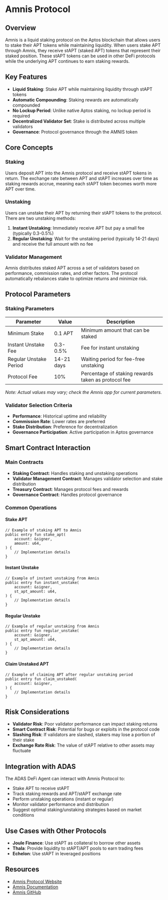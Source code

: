# Amnis Protocol

## Overview

Amnis is a liquid staking protocol on the Aptos blockchain that allows users to stake their APT tokens while maintaining liquidity. When users stake APT through Amnis, they receive stAPT (staked APT) tokens that represent their staked position. These stAPT tokens can be used in other DeFi protocols while the underlying APT continues to earn staking rewards.

## Key Features

- **Liquid Staking**: Stake APT while maintaining liquidity through stAPT tokens
- **Automatic Compounding**: Staking rewards are automatically compounded
- **No Lockup Period**: Unlike native Aptos staking, no lockup period is required
- **Decentralized Validator Set**: Stake is distributed across multiple validators
- **Governance**: Protocol governance through the AMNIS token

## Core Concepts

### Staking

Users deposit APT into the Amnis protocol and receive stAPT tokens in return. The exchange rate between APT and stAPT increases over time as staking rewards accrue, meaning each stAPT token becomes worth more APT over time.

### Unstaking

Users can unstake their APT by returning their stAPT tokens to the protocol. There are two unstaking methods:
1. **Instant Unstaking**: Immediately receive APT but pay a small fee (typically 0.3-0.5%)
2. **Regular Unstaking**: Wait for the unstaking period (typically 14-21 days) and receive the full amount with no fee

### Validator Management

Amnis distributes staked APT across a set of validators based on performance, commission rates, and other factors. The protocol automatically rebalances stake to optimize returns and minimize risk.

## Protocol Parameters

### Staking Parameters

| Parameter | Value | Description |
|-----------|-------|-------------|
| Minimum Stake | 0.1 APT | Minimum amount that can be staked |
| Instant Unstake Fee | 0.3-0.5% | Fee for instant unstaking |
| Regular Unstake Period | 14-21 days | Waiting period for fee-free unstaking |
| Protocol Fee | 10% | Percentage of staking rewards taken as protocol fee |

*Note: Actual values may vary; check the Amnis app for current parameters.*

### Validator Selection Criteria

- **Performance**: Historical uptime and reliability
- **Commission Rate**: Lower rates are preferred
- **Stake Distribution**: Preference for decentralization
- **Governance Participation**: Active participation in Aptos governance

## Smart Contract Interaction

### Main Contracts

- **Staking Contract**: Handles staking and unstaking operations
- **Validator Management Contract**: Manages validator selection and stake distribution
- **Treasury Contract**: Manages protocol fees and rewards
- **Governance Contract**: Handles protocol governance

### Common Operations

#### Stake APT
```move
// Example of staking APT to Amnis
public entry fun stake_apt(
    account: &signer,
    amount: u64,
) {
    // Implementation details
}
```

#### Instant Unstake
```move
// Example of instant unstaking from Amnis
public entry fun instant_unstake(
    account: &signer,
    st_apt_amount: u64,
) {
    // Implementation details
}
```

#### Regular Unstake
```move
// Example of regular unstaking from Amnis
public entry fun regular_unstake(
    account: &signer,
    st_apt_amount: u64,
) {
    // Implementation details
}
```

#### Claim Unstaked APT
```move
// Example of claiming APT after regular unstaking period
public entry fun claim_unstaked(
    account: &signer,
) {
    // Implementation details
}
```

## Risk Considerations

- **Validator Risk**: Poor validator performance can impact staking returns
- **Smart Contract Risk**: Potential for bugs or exploits in the protocol code
- **Slashing Risk**: If validators are slashed, stakers may lose a portion of their stake
- **Exchange Rate Risk**: The value of stAPT relative to other assets may fluctuate

## Integration with ADAS

The ADAS DeFi Agent can interact with Amnis Protocol to:
- Stake APT to receive stAPT
- Track staking rewards and APT/stAPT exchange rate
- Perform unstaking operations (instant or regular)
- Monitor validator performance and distribution
- Suggest optimal staking/unstaking strategies based on market conditions

## Use Cases with Other Protocols

- **Joule Finance**: Use stAPT as collateral to borrow other assets
- **Thala**: Provide liquidity to stAPT/APT pools to earn trading fees
- **Echelon**: Use stAPT in leveraged positions

## Resources

- [Amnis Protocol Website](https://amnis.finance/)
- [Amnis Documentation](https://docs.amnis.finance/)
- [Amnis GitHub](https://github.com/amnis-finance) 

